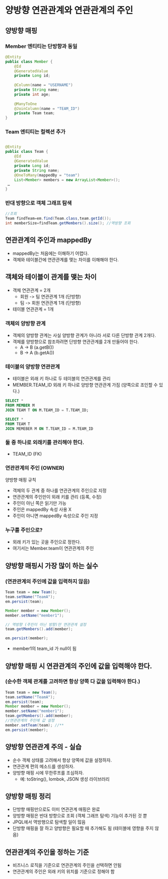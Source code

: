 # 양방향 연관관계와 연관관계의 주인
## 양방향 매핑
### Member 엔티티는 단방향과 동일
```java
@Entity
public class Member {
    @Id
    @GeneratedValue
    private Long id;
    
    @Column(name = "USERNAME")
    private String name;
    private int age;
    
    @ManyToOne
    @JoinColumn(name = "TEAM_ID")
    private Team team;
}
```
### Team 엔티티는 컬렉션 추가
```java

@Entity
public class Team {
    @Id
    @GeneratedValue
    private Long id;
    private String name;
    @OneToMany(mappedBy = "team")
    List<Member> members = new ArrayList<Member>();
 …
}
```
### 반대 방향으로 객체 그래프 탐색
```java
//조회
Team findTeam=em.find(Team.class,team.getId());
int memberSize=findTeam.getMembers().size(); //역방향 조회
```

## 연관관계의 주인과 mappedBy
- mappedBy는 처음에는 이해하기 어렵다.
- 객체와 테이블간에 연관관계를 맺는 차이를 이해해야 한다.
## 객체와 테이블이 관계를 맺는 차이
- 객체 연관관계 = 2개
    - 회원 -> 팀 연관관계 1개 (단방향)
    - 팀 -> 회원 연관관계 1개 (단방향)
- 테이블 연관관계 = 1개

### 객체의 양방향 관계
- 객체의 양방향 관계는 사실 양방향 관계가 아니라 서로 다른 단방향 관계 2개다.
- 객체를 양방향으로 참조하려면 단방향 연관관계를 2개 만들어야 한다.
    - A -> B (a.getB())
    - B -> A (b.getA())

### 테이블의 양방향 연관관계
- 테이블은 외래 키 하나로 두 테이블의 연관관계를 관리
- MEMBER.TEAM_ID 외래 키 하나로 양방향 연관관계 가짐 (양쪽으로 조인할 수 있다.)
```sql
SELECT *
FROM MEMBER M 
JOIN TEAM T ON M.TEAM_ID = T.TEAM_ID;

SELECT *
FROM TEAM T 
JOIN MEMEBER M ON T.TEAM_ID = M.TEAM_ID
```

### 둘 중 하나로 외래키를 관리해야 한다.
- TEAM_ID (FK)

### 연관관계의 주인 (OWNER)
양방향 매핑 규칙
- 객체의 두 관계 중 하나를 연관관계의 주인으로 지정
- 연관관계의 주인만이 외래 키를 관리 (등록, 수정)
- 주인이 아닌 쪽은 읽기만 가능
- 주인은 mappedBy 속성 사용 X
- 주인이 아니면 mappedBy 속성으로 주인 지정

### 누구를 주인으로?
- 외래 키가 있는 곳을 주인으로 정한다.
- 여기서는 Member.team이 연관관계의 주인

## 양방향 매핑시 가장 많이 하는 실수
### (연관관계의 주인에 값을 입력하지 않음)
```java
Team team = new Team();
team.setName("TeamA");
em.persist(team);

Member member = new Member();
member.setName("member1");

// 역방향 (주인이 아닌 방향)만 연관관계 설정
team.getMembers().add(member);

em.persist(member);
```
- member1의 team_id 가 null이 됨

## 양방향 매핑 시 연관관계의 주인에 값을 입력해야 한다.
### (순수한 객체 관계를 고려하면 항상 양쪽 다 값을 입력해야 한다.)
```java
Team team = new Team();
team.setName("TeamA");
em.persist(team);
Member member = new Member();
member.setName("member1");
team.getMembers().add(member);
//연관관계의 주인에 값 설정
member.setTeam(team); //**
em.persist(member);
```

## 양방향 연관관계 주의 - 실습
- 순수 객체 상태를 고려해서 항상 양쪽에 값을 설정하자.
- 연관관계 편의 메소드를 생성하자.
- 양방향 매핑 시에 무한루프를 조심하자.
    - 예: toString(), lombok, JSON 생성 라이브러리

## 양방향 매핑 정리
- 단방향 매핑만으로도 이미 연관관계 매핑은 완료
- 양방향 매핑은 반대 방향으로 조회 (객체 그래프 탐색) 기능이 추가된 것 뿐
- JPQL에서 역방행으로 탐색할 일이 많음
- 단방향 매핑을 잘 하고 양방향은 필요할 때 추가해도 됨 (테이블에 영향을 주지 않음)

## 연관관계의 주인을 정하는 기준
- 비즈니스 로직을 기준으로 연관관계의 주인을 선택하면 안됨
- 연관관계의 주인은 외래 키의 위치를 기준으로 정해야 함
